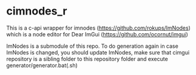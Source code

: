 # cimnodes_r

This is a c-api wrapper for imnodes (https://github.com/rokups/ImNodes)  which is a node editor for Dear ImGui (https://github.com/ocornut/imgui)

ImNodes is a submodule of this repo. To do generation again in case ImNodes is changed, you should update ImNodes, make sure that cimgui repository is a sibling folder to this repository folder and execute generator/generator.bat(.sh)
